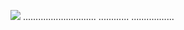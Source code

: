 <a href="https://qoo.su/7n5s6evt4ce"><img src="https://i.imgur.com/SPys5DX.jpeg" /></a>
.............................
............
.................
